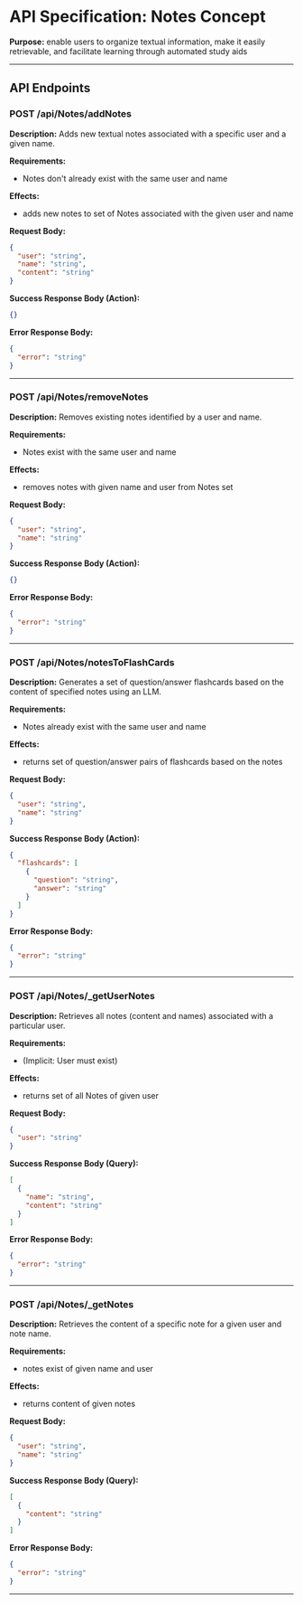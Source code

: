 
# API Specification: Notes Concept

**Purpose:** enable users to organize textual information, make it easily retrievable, and facilitate learning through automated study aids

---

## API Endpoints

### POST /api/Notes/addNotes

**Description:** Adds new textual notes associated with a specific user and a given name.

**Requirements:**
- Notes don't already exist with the same user and name

**Effects:**
- adds new notes to set of Notes associated with the given user and name

**Request Body:**
```json
{
  "user": "string",
  "name": "string",
  "content": "string"
}
```

**Success Response Body (Action):**
```json
{}
```

**Error Response Body:**
```json
{
  "error": "string"
}
```

---

### POST /api/Notes/removeNotes

**Description:** Removes existing notes identified by a user and name.

**Requirements:**
- Notes exist with the same user and name

**Effects:**
- removes notes with given name and user from Notes set

**Request Body:**
```json
{
  "user": "string",
  "name": "string"
}
```

**Success Response Body (Action):**
```json
{}
```

**Error Response Body:**
```json
{
  "error": "string"
}
```

---

### POST /api/Notes/notesToFlashCards

**Description:** Generates a set of question/answer flashcards based on the content of specified notes using an LLM.

**Requirements:**
- Notes already exist with the same user and name

**Effects:**
- returns set of question/answer pairs of flashcards based on the notes

**Request Body:**
```json
{
  "user": "string",
  "name": "string"
}
```

**Success Response Body (Action):**
```json
{
  "flashcards": [
    {
      "question": "string",
      "answer": "string"
    }
  ]
}
```

**Error Response Body:**
```json
{
  "error": "string"
}
```

---

### POST /api/Notes/\_getUserNotes

**Description:** Retrieves all notes (content and names) associated with a particular user.

**Requirements:**
- (Implicit: User must exist)

**Effects:**
- returns set of all Notes of given user

**Request Body:**
```json
{
  "user": "string"
}
```

**Success Response Body (Query):**
```json
[
  {
    "name": "string",
    "content": "string"
  }
]
```

**Error Response Body:**
```json
{
  "error": "string"
}
```

---

### POST /api/Notes/\_getNotes

**Description:** Retrieves the content of a specific note for a given user and note name.

**Requirements:**
- notes exist of given name and user

**Effects:**
- returns content of given notes

**Request Body:**
```json
{
  "user": "string",
  "name": "string"
}
```

**Success Response Body (Query):**
```json
[
  {
    "content": "string"
  }
]
```

**Error Response Body:**
```json
{
  "error": "string"
}
```

---